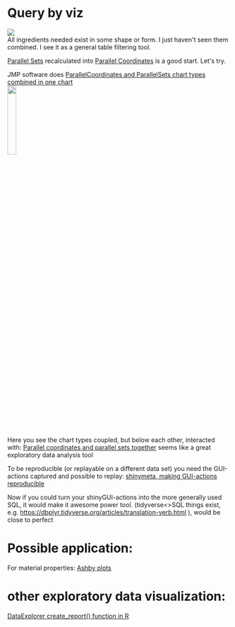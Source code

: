 # Query by viz

<img src="https://repository-images.githubusercontent.com/257705174/bf43bf80-787f-11eb-90fb-902c4aa0c841"><br>
All ingredients needed exist in some shape or form. I just haven't seen them combined.
I see it as a general table filtering tool.

[Parallel Sets](https://ggforce.data-imaginist.com/reference/geom_parallel_sets.html) recalculated into [Parallel Coordinates](https://r-charts.com/ranking/parallel-coordinates-ggplot2/) is a good start. Let's try.

JMP software does [ParallelCoordinates and ParallelSets chart types combined in one chart](https://mobile.twitter.com/xangregg/status/1351639103293583360)<br>
<img src="https://pbs.twimg.com/media/EsH8AeqW8AMIgtm?format=webp&name=medium" width="20%"/>

Here you see the chart types coupled, but below each other, interacted with: [Parallel coordinates and parallel sets together](https://www.youtube.com/watch?v=SphrIOU76o0) seems like a great exploratory data analysis tool

To be reproducible (or replayable on a different data set) you need the GUI-actions captured and possible to replay:
[shinymeta, making GUI-actions reproducible](https://www.r-bloggers.com/2019/07/shinymeta%e2%80%8a-%e2%80%8aa-revolution-for-reproducibility-2/)

Now if you could turn your shinyGUI-actions into the more generally used SQL, it would make it awesome power tool.
(tidyverse<>SQL things exist, e.g. https://dbplyr.tidyverse.org/articles/translation-verb.html ), would be close to perfect

# Possible application:

For material properties: [Ashby plots](https://en.m.wikipedia.org/wiki/Material_selection#Ashby_plots)

# other exploratory data visualization:

[DataExplorer create_report() function in R](https://www.youtube.com/watch?v=A5e2ZajMFfY)

